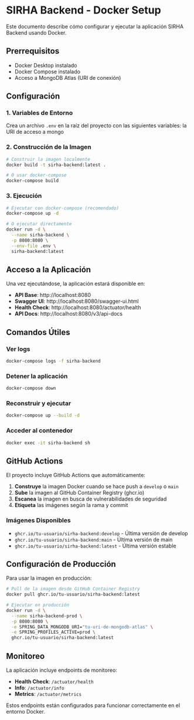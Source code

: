 # SIRHA Backend - Docker Setup

Este documento describe cómo configurar y ejecutar la aplicación SIRHA Backend usando Docker.

## Prerrequisitos

- Docker Desktop instalado
- Docker Compose instalado
- Acceso a MongoDB Atlas (URI de conexión)

## Configuración

### 1. Variables de Entorno

Crea un archivo `.env` en la raíz del proyecto con las siguientes variables: la URI de acceso a mongo


### 2. Construcción de la Imagen

```bash
# Construir la imagen localmente
docker build -t sirha-backend:latest .

# O usar docker-compose
docker-compose build
```

### 3. Ejecución

```bash
# Ejecutar con docker-compose (recomendado)
docker-compose up -d

# O ejecutar directamente
docker run -d \
  --name sirha-backend \
  -p 8080:8080 \
  --env-file .env \
  sirha-backend:latest
```

## Acceso a la Aplicación

Una vez ejecutándose, la aplicación estará disponible en:

- **API Base**: http://localhost:8080
- **Swagger UI**: http://localhost:8080/swagger-ui.html
- **Health Check**: http://localhost:8080/actuator/health
- **API Docs**: http://localhost:8080/v3/api-docs

## Comandos Útiles

### Ver logs
```bash
docker-compose logs -f sirha-backend
```

### Detener la aplicación
```bash
docker-compose down
```

### Reconstruir y ejecutar
```bash
docker-compose up --build -d
```

### Acceder al contenedor
```bash
docker exec -it sirha-backend sh
```

## GitHub Actions

El proyecto incluye GitHub Actions que automáticamente:

1. **Construye** la imagen Docker cuando se hace push a `develop` o `main`
2. **Sube** la imagen al GitHub Container Registry (ghcr.io)
3. **Escanea** la imagen en busca de vulnerabilidades de seguridad
4. **Etiqueta** las imágenes según la rama y commit

### Imágenes Disponibles

- `ghcr.io/tu-usuario/sirha-backend:develop` - Última versión de develop
- `ghcr.io/tu-usuario/sirha-backend:main` - Última versión de main
- `ghcr.io/tu-usuario/sirha-backend:latest` - Última versión estable

## Configuración de Producción

Para usar la imagen en producción:

```bash
# Pull de la imagen desde GitHub Container Registry
docker pull ghcr.io/tu-usuario/sirha-backend:latest

# Ejecutar en producción
docker run -d \
  --name sirha-backend-prod \
  -p 8080:8080 \
  -e SPRING_DATA_MONGODB_URI="tu-uri-de-mongodb-atlas" \
  -e SPRING_PROFILES_ACTIVE=prod \
  ghcr.io/tu-usuario/sirha-backend:latest
```

## Monitoreo

La aplicación incluye endpoints de monitoreo:

- **Health Check**: `/actuator/health`
- **Info**: `/actuator/info`
- **Metrics**: `/actuator/metrics`

Estos endpoints están configurados para funcionar correctamente en el entorno Docker.

